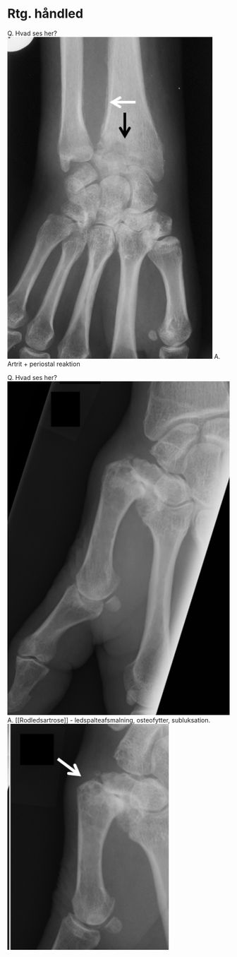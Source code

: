 # Rtg. håndled
Q. Hvad ses her?
![](BearImages/6096A122-7741-450A-B36D-63689E87CF2F-80814-0001216817ADC97D/C7E123EA-7307-443B-877B-BAA4C26EF321.png)
A. Artrit + periostal reaktion

Q. Hvad ses her?
![](BearImages/DB5C5720-E8F4-42E7-89F1-2E9EBF05D090-80814-0001218CF57E65E0/1BD330C7-887A-4F9A-8DFB-C1C3AF24AE32.png)
A. [[Rodledsartrose]] - ledspalteafsmalning, osteofytter, subluksation.
![](BearImages/3DFB05C3-5DC5-45B2-8811-AFFBD9020255-80814-0001218FE8A7DACE/E471AAFB-A984-421E-95D2-387D451BD1D7.png)

<!-- #anki/deck/Medicine #anki/tag/med/Radiology -->

<!-- {BearID:7FD9B9E2-938F-40DC-85CC-0ABC6314AAB4-80814-0001215FF1F92C31} -->

